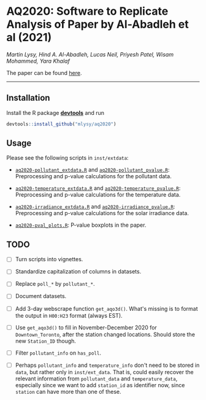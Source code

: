 # AQ2020: Software to Replicate Analysis of Paper by Al-Abadleh et al (2021)

*Martin Lysy, Hind A. Al-Abadleh, Lucas Neil, Priyesh Patel, Wisam Mohammed, Yara Khalaf*

The paper can be found [here](https://www.sciencedirect.com/science/article/pii/S0304389421004088).

---

## Installation

Install the R package [**devtools**](https://CRAN.R-project.org/package=devtools) and run
```r
devtools::install_github("mlysy/aq2020")
```

## Usage

Please see the following scripts in `inst/extdata`:

- [`aq2020-pollutant_extdata.R`](inst/extdata/aq2020-pollutant_extdata.R) and [`aq2020-pollutant_pvalue.R`](inst/extdata/aq2020-pollutant_pvalue.R): Preprocessing and p-value calculations for the pollutant data.

- [`aq2020-temperature_extdata.R`](inst/extdata/aq2020-temperature_extdata.R) and [`aq2020-temperature_pvalue.R`](inst/extdata/aq2020-temperature_pvalue.R): Preprocessing and p-value calculations for the temperature data.

- [`aq2020-irradiance_extdata.R`](inst/extdata/aq2020-irradiance_extdata.R) and [`aq2020-irradiance_pvalue.R`](inst/extdata/aq2020-irradiance_pvalue.R): Preprocessing and p-value calculations for the solar irradiance data.

- [`aq2020-pval_plots.R`](inst/extdata/aq2020-pval_plots.R): P-value boxplots in the paper.

## TODO

- [ ] Turn scripts into vignettes.

- [ ] Standardize capitalization of columns in datasets.

- [ ] Replace `poll_*` by `pollutant_*`.

- [ ] Document datasets.

- [ ] Add 3-day webscrape function `get_aqo3d()`.  What's missing is to format the output in `H00:H23` format (always EST).

- [ ] Use `get_aqo3d()` to fill in November-December 2020 for `Downtown_Toronto`, after the station changed locations.  Should store the new `Station_ID` though.  

- [ ] Filter `pollutant_info` on `has_poll`.

- [ ] Perhaps `pollutant_info` and `temperature_info` don't need to be stored in `data`, but rather only in `inst/ext_data`.  That is, could easily recover the relevant information from `pollutant_data` and `temperature_data`, especially since we want to add `station_id` as identifier now, since `station` can have more than one of these.


